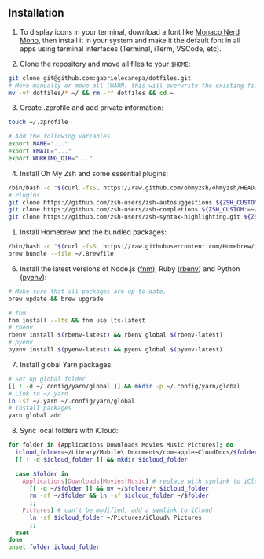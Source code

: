 ## Installation

1. To display icons in your terminal, download a font like [Monaco Nerd Mono](https://github.com/Karmenzind/monaco-nerd-fonts/blob/master/fonts/Monaco%20Nerd%20Font%20Complete%20Mono.ttf?raw=true), then install it in your system and make it the default font in all apps using terminal interfaces (Terminal, iTerm, VSCode, etc).

2. Clone the repository and move all files to your `$HOME`:

  ```sh
  git clone git@github.com:gabrielecanepa/dotfiles.git
  # Move manually or move all (WARN: this will overwrite the existing files)
  mv -vf dotfiles/* ~/ && rm -rf dotfiles && cd ~
  ```

3. Create .zprofile and add private information:

  ```sh
  touch ~/.zprofile

  # Add the following variables
  export NAME="..."
  export EMAIL="..."
  export WORKING_DIR="..."
  ```

4. Install Oh My Zsh and some essential plugins:

  ```sh
  /bin/bash -c "$(curl -fsSL https://raw.github.com/ohmyzsh/ohmyzsh/HEAD/tools/install.sh)"
  # Plugins
  git clone https://github.com/zsh-users/zsh-autosuggestions ${ZSH_CUSTOM:-~/.oh-my-zsh/custom}/plugins/zsh-autosuggestions
  git clone https://github.com/zsh-users/zsh-completions ${ZSH_CUSTOM:=~/.oh-my-zsh/custom}/plugins/zsh-completions
  git clone https://github.com/zsh-users/zsh-syntax-highlighting.git ${ZSH_CUSTOM:-~/.oh-my-zsh/custom}/plugins/zsh-syntax-highlighting
  ```

1. Install Homebrew and the bundled packages:

  ```sh
  /bin/bash -c "$(curl -fsSL https://raw.githubusercontent.com/Homebrew/install/HEAD/install.sh)"
  brew bundle --file ~/.Brewfile
  ```

6. Install the latest versions of Node.js ([fnm](https://github.com/Schniz/fnm)), Ruby ([rbenv](https://github.com/rbenv/rbenv)) and Python ([pyenv](https://github.com/pyenv/pyenv)):

  ```sh
  # Make sure that all packages are up-to-date.
  brew update && brew upgrade

  # fnm
  fnm install --lts && fnm use lts-latest
  # rbenv
  rbenv install $(rbenv-latest) && rbenv global $(rbenv-latest)
  # pyenv
  pyenv install $(pyenv-latest) && pyenv global $(pyenv-latest)
  ```

7. Install global Yarn packages:

  ```sh
  # Set up global folder
  [[ ! -d ~/.config/yarn/global ]] && mkdir -p ~/.config/yarn/global
  # Link to ~/.yarn
  ln -sf ~/.yarn ~/.config/yarn/global
  # Install packages
  yarn global add
  ```

8. Sync local folders with iCloud:

  ```sh
  for folder in (Applications Downloads Movies Music Pictures); do
    icloud_folder=~/Library/Mobile\ Documents/com~apple~CloudDocs/$folder
    [[ ! -d $icloud_folder ]] && mkdir $icloud_folder

    case $folder in
      Applications|Downloads|Movies|Music) # replace with symlink to iCloud
        [[ -d ~/$folder ]] && mv ~/$folder/* $icloud_folder
        rm -rf ~/$folder && ln -sf $icloud_folder ~/$folder
        ;;
      Pictures) # can't be modified, add a symlink to iCloud
        ln -sf $icloud_folder ~/Pictures/iCloud\ Pictures
        ;;
    esac
  done
  unset folder icloud_folder
  ```

